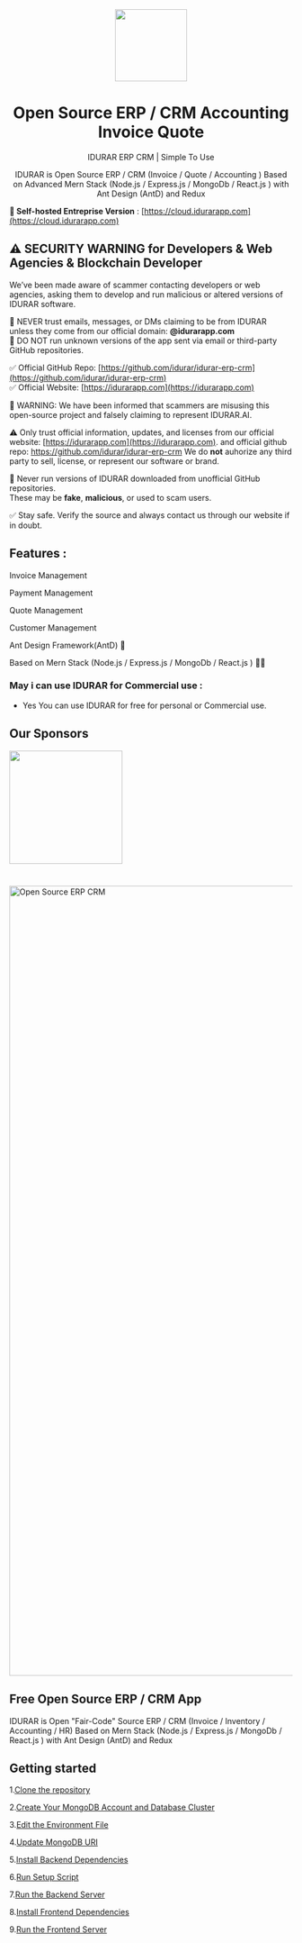 <div align="center">
    <a href="https://www.idurarapp.com/">
  <img src="https://avatars.githubusercontent.com/u/50052356?s=200&v=4" width="128px" />
    </a>
    <h1>Open Source ERP / CRM Accounting Invoice Quote</h1>
    <p align="center">
        <p>IDURAR ERP CRM | Simple To Use</p>
    </p>
    

IDURAR is Open Source ERP / CRM (Invoice / Quote / Accounting ) Based on Advanced Mern Stack (Node.js / Express.js / MongoDb / React.js ) with Ant Design (AntD) and Redux

</div>

**🚀 Self-hosted Entreprise Version** : [https://cloud.idurarapp.com](https://cloud.idurarapp.com)


## ⚠️ SECURITY WARNING for Developers & Web Agencies & Blockchain Developer

We’ve been made aware of scammer contacting developers or web agencies, asking them to develop and run malicious or altered versions of IDURAR software.

🚫 NEVER trust emails, messages, or DMs claiming to be from IDURAR unless they come from our official domain: **@idurarapp.com**  
🚫 DO NOT run unknown versions of the app sent via email or third-party GitHub repositories.

✅ Official GitHub Repo: [https://github.com/idurar/idurar-erp-crm](https://github.com/idurar/idurar-erp-crm)  
✅ Official Website: [https://idurarapp.com](https://idurarapp.com)

🚨 WARNING: We have been informed that scammers are misusing this open-source project and falsely claiming to represent IDURAR.AI.

⚠️ Only trust official information, updates, and licenses from our official website: [https://idurarapp.com](https://idurarapp.com). and official github repo: https://github.com/idurar/idurar-erp-crm
We do **not** auhorize any third party to sell, license, or represent our software or brand.

🚫 Never run versions of IDURAR downloaded from unofficial GitHub repositories.  
These may be **fake**, **malicious**, or used to scam users.

✅ Stay safe. Verify the source and always contact us through our website if in doubt.

## Features :

Invoice Management

Payment Management

Quote Management

Customer Management

Ant Design Framework(AntD) 🐜

Based on Mern Stack (Node.js / Express.js / MongoDb / React.js ) 👨‍💻

### May i can use IDURAR for Commercial use :

- Yes You can use IDURAR for free for personal or Commercial use.

## Our Sponsors

  <a href="https://m.do.co/c/4ead8370b905?ref=idurarapp.com">
    <img src="https://opensource.nyc3.cdn.digitaloceanspaces.com/attribution/assets/PoweredByDO/DO_Powered_by_Badge_blue.svg" width="201px">
  </a>

#

<img width="1403" alt="Open Source ERP CRM" src="https://github.com/idurar/idurar-erp-crm/assets/136928179/a6712286-7ca6-4822-8902-fb7523533ee8">

## Free Open Source ERP / CRM App

IDURAR is Open "Fair-Code" Source ERP / CRM (Invoice / Inventory / Accounting / HR) Based on Mern Stack (Node.js / Express.js / MongoDb / React.js ) with Ant Design (AntD) and Redux


## Getting started

1.[Clone the repository](INSTALLATION-INSTRUCTIONS.md#step-1-clone-the-repository)

2.[Create Your MongoDB Account and Database Cluster](INSTALLATION-INSTRUCTIONS.md#Step-2-Create-Your-MongoDB-Account-and-Database-Cluster)

3.[Edit the Environment File](INSTALLATION-INSTRUCTIONS.md#Step-3-Edit-the-Environment-File)

4.[Update MongoDB URI](INSTALLATION-INSTRUCTIONS.md#Step-4-Update-MongoDB-URI)

5.[Install Backend Dependencies](INSTALLATION-INSTRUCTIONS.md#Step-5-Install-Backend-Dependencies)

6.[Run Setup Script](INSTALLATION-INSTRUCTIONS.md#Step-6-Run-Setup-Script)

7.[Run the Backend Server](INSTALLATION-INSTRUCTIONS.md#Step-7-Run-the-Backend-Server)

8.[Install Frontend Dependencies](INSTALLATION-INSTRUCTIONS.md#Step-8-Install-Frontend-Dependencies)

9.[Run the Frontend Server](INSTALLATION-INSTRUCTIONS.md#Step-9-Run-the-Frontend-Server)



